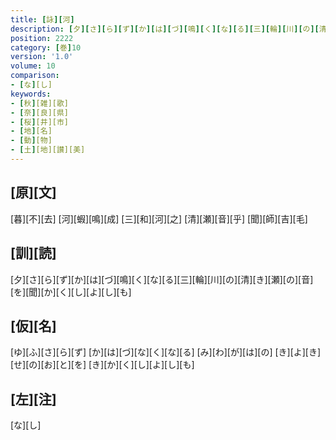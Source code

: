 ```yaml
---
title: [詠][河]
description: [夕][さ][ら][ず][か][は][づ][鳴][く][な][る][三][輪][川][の][清][き][瀬][の][音][を][聞][か][く][し][よ][し][も]
position: 2222
category: [巻]10
version: '1.0'
volume: 10
comparison:
- [な][し]
keywords:
- [秋][雑][歌]
- [奈][良][県]
- [桜][井][市]
- [地][名]
- [動][物]
- [土][地][讃][美]
---
```


## [原][文]

[暮][不][去] [河][蝦][鳴][成] [三][和][河][之] [清][瀬][音][乎] [聞][師][吉][毛]

## [訓][読]

[夕][さ][ら][ず][か][は][づ][鳴][く][な][る][三][輪][川][の][清][き][瀬][の][音][を][聞][か][く][し][よ][し][も]

## [仮][名]

[ゆ][ふ][さ][ら][ず] [か][は][づ][な][く][な][る] [み][わ][が][は][の] [き][よ][き][せ][の][お][と][を] [き][か][く][し][よ][し][も]

## [左][注]

[な][し]

